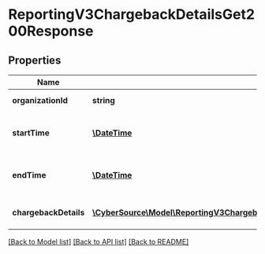 # ReportingV3ChargebackDetailsGet200Response

## Properties
Name | Type | Description | Notes
------------ | ------------- | ------------- | -------------
**organizationId** | **string** | Organization Id | [optional] 
**startTime** | [**\DateTime**](\DateTime.md) | Report Start Date (ISO 8601 Extended) | [optional] 
**endTime** | [**\DateTime**](\DateTime.md) | Report Start Date (ISO 8601 Extended) | [optional] 
**chargebackDetails** | [**\CyberSource\Model\ReportingV3ChargebackDetailsGet200ResponseChargebackDetails[]**](ReportingV3ChargebackDetailsGet200ResponseChargebackDetails.md) | List of Chargeback Details list. | [optional] 

[[Back to Model list]](../README.md#documentation-for-models) [[Back to API list]](../README.md#documentation-for-api-endpoints) [[Back to README]](../README.md)


